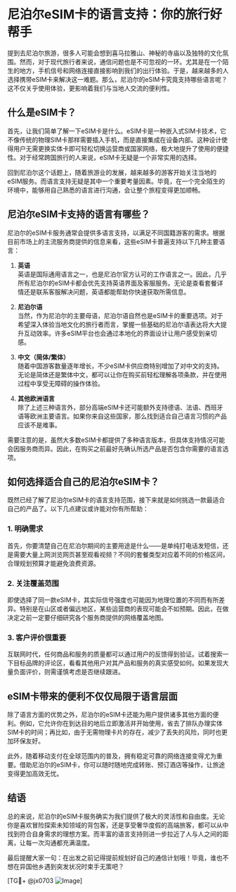 # 尼泊尔eSIM卡的语言支持：你的旅行好帮手

提到去尼泊尔旅游，很多人可能会想到喜马拉雅山、神秘的寺庙以及独特的文化氛围。然而，对于现代旅行者来说，通信问题也是不可忽视的一环。尤其是在一个陌生的地方，手机信号和网络连接直接影响到我们的出行体验。于是，越来越多的人选择携带eSIM卡来解决这一难题。那么，尼泊尔的eSIM卡究竟支持哪些语言呢？这不仅关乎使用体验，更影响着我们与当地人交流的便利性。

## 什么是eSIM卡？

首先，让我们简单了解一下eSIM卡是什么。eSIM卡是一种嵌入式SIM卡技术，它不像传统的物理SIM卡那样需要插入手机，而是直接集成在设备内部。这种设计使得用户无需更换实体卡即可轻松切换运营商或国家网络，极大地提升了使用的便捷性。对于经常跨国旅行的人来说，eSIM卡无疑是一个非常实用的选择。

回到尼泊尔这个话题上，随着旅游业的发展，越来越多的游客开始关注当地的eSIM服务。而语言支持无疑是其中一个重要考量因素。毕竟，在一个完全陌生的环境中，能够用自己熟悉的语言进行沟通，会让整个旅程变得更加顺畅。

## 尼泊尔eSIM卡支持的语言有哪些？

尼泊尔的eSIM卡服务通常会提供多语言支持，以满足不同国籍游客的需求。根据目前市场上的主流服务商提供的信息来看，这些eSIM卡普遍支持以下几种主要语言：

1. **英语**  
   英语是国际通用语言之一，也是尼泊尔官方认可的工作语言之一。因此，几乎所有尼泊尔的eSIM卡都会优先支持英语界面及客服服务。无论是查看套餐详情还是联系客服解决问题，英语都能帮助你快速获取所需信息。

2. **尼泊尔语**  
   当然，作为尼泊尔的主要母语，尼泊尔语自然也是eSIM卡的重要选项。对于希望深入体验当地文化的旅行者而言，掌握一些基础的尼泊尔语表达将大大提升互动效率。许多eSIM平台也会通过本地化的界面设计让用户感受到亲切感。

3. **中文（简体/繁体）**  
   随着中国游客数量逐年增长，不少eSIM卡供应商特别增加了对中文的支持。无论是简体还是繁体中文，都可以让你在购买前轻松理解各项条款，并在使用过程中享受无障碍的操作体验。

4. **其他欧洲语言**  
   除了上述三种语言外，部分高端eSIM卡还可能额外支持德语、法语、西班牙语等欧洲主要语言。如果你来自这些国家，那么找到适合自己语言习惯的产品应该不是难事。

需要注意的是，虽然大多数eSIM卡都提供了多种语言版本，但具体支持情况可能会因服务商而异。因此，在购买之前最好先确认所选产品是否包含你需要的语言选项。

## 如何选择适合自己的尼泊尔eSIM卡？

既然已经了解了尼泊尔eSIM卡的语言支持范围，接下来就是如何挑选一款最适合自己的产品了。以下几点建议或许能对你有所帮助：

### 1. 明确需求  
首先，你要清楚自己在尼泊尔期间的主要用途是什么——是单纯打电话发短信，还是需要大量上网浏览网页甚至观看视频？不同的套餐类型对应着不同的价格区间，合理规划预算才能避免浪费资源。

### 2. 关注覆盖范围  
即使选择了同一款eSIM卡，其实际信号强度也可能因为地理位置的不同而有所差异。特别是在山区或者偏远地区，某些运营商的表现可能会不如预期。因此，在做决定之前一定要仔细研究各个服务商提供的网络覆盖地图。

### 3. 客户评价很重要  
互联网时代，任何商品和服务的质量都可以通过用户的反馈得到验证。试着搜索一下目标品牌的评论区，看看其他用户对其产品和服务的真实感受如何。如果发现大量负面评价，则需谨慎考虑是否继续跟进。

## eSIM卡带来的便利不仅仅局限于语言层面

除了语言方面的优势之外，尼泊尔的eSIM卡还能为用户提供诸多其他方面的便利。例如，它允许你在到达目的地后立即激活并开始使用，省去了排队办理实体SIM卡的时间；再比如，由于无需物理卡片的存在，减少了丢失的风险，同时也更加环保友好。

此外，随着移动支付在全球范围内的普及，拥有稳定可靠的网络连接变得尤为重要。借助尼泊尔的eSIM卡，你可以随时随地完成转账、预订酒店等操作，让旅途变得更加高效无忧。

## 结语

总的来说，尼泊尔的eSIM卡服务确实为我们提供了极大的灵活性和自由度。无论你是喜欢冒险探索未知领域的背包客，还是享受奢华度假的高端旅客，都可以从中找到符合自身需求的理想方案。而丰富的语言支持则进一步拉近了人与人之间的距离，让每一次沟通都充满温度。

最后提醒大家一句：在出发之前记得提前规划好自己的通信计划哦！毕竟，谁也不想在异国他乡遇到突发状况时束手无策吧？

[TG💪+ @jx0703 ![Image](https://github.com/user-attachments/assets/dbca1d08-cadb-493c-b0ec-ad6f7a83f270)]